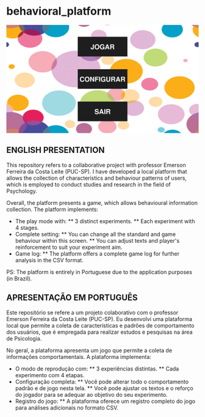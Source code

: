 # behavioral_platform

![Platform_screenshot](Platform_screenshot.png)

## ENGLISH PRESENTATION
This repository refers to a collaborative project with professor Emerson Ferreira da Costa Leite (PUC-SP). I have developed a local platform that allows the collection of characteristics and behaviour patterns of users, which is employed to conduct studies and research in the field of Psychology.

Overall, the platform presents a game, which allows behavioural information collection.
The platform implements:
* The play mode with:
** 3 distinct experiments.
** Each experiment with 4 stages.
* Complete setting:
** You can change all the standard and game behaviour within this screen.
** You can adjust texts and player's reinforcement to suit your experiment aim. 
* Game log:
** The platform offers a complete game log for further analysis in the CSV format.

PS: The platform is entirely in Portuguese due to the application purposes (in Brazil).

## APRESENTAÇÃO EM PORTUGUÊS
Este repositório se refere a um projeto colaborativo com o professor Emerson Ferreira da Costa Leite (PUC-SP). Eu desenvolvi uma plataforma local que permite a coleta de características e padrões de comportamento dos usuários, que é empregada para realizar estudos e pesquisas na área de Psicologia.

No geral, a plataforma apresenta um jogo que permite a coleta de informações comportamentais.
A plataforma implementa:
* O modo de reprodução com:
** 3 experiências distintas.
** Cada experimento com 4 etapas.
* Configuração completa:
** Você pode alterar todo o comportamento padrão e de jogo nesta tela.
** Você pode ajustar os textos e o reforço do jogador para se adequar ao objetivo do seu experimento.
* Registro do jogo:
** A plataforma oferece um registro completo do jogo para análises adicionais no formato CSV.
